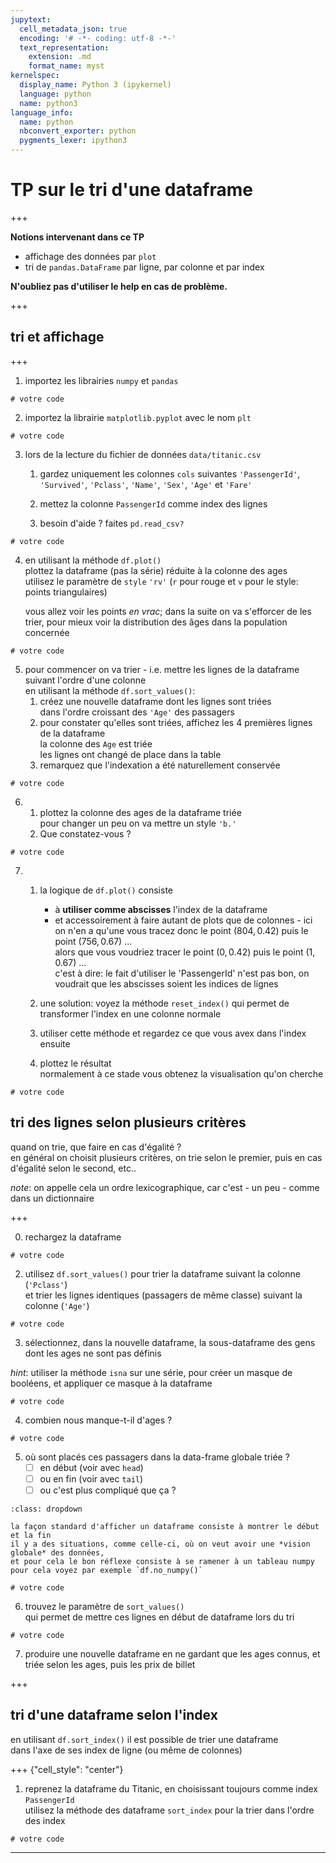 ```yaml
---
jupytext:
  cell_metadata_json: true
  encoding: '# -*- coding: utf-8 -*-'
  text_representation:
    extension: .md
    format_name: myst
kernelspec:
  display_name: Python 3 (ipykernel)
  language: python
  name: python3
language_info:
  name: python
  nbconvert_exporter: python
  pygments_lexer: ipython3
---
```


# TP sur le tri d'une dataframe

+++

**Notions intervenant dans ce TP**

* affichage des données par `plot`
* tri de `pandas.DataFrame` par ligne, par colonne et par index

**N'oubliez pas d'utiliser le help en cas de problème.**

+++

## tri et affichage

+++

1. importez les librairies `numpy` et `pandas`

```{code-cell} ipython3
# votre code
```

2. importez la librairie `matplotlib.pyplot` avec le nom `plt`

```{code-cell} ipython3
# votre code
```

3. lors de la lecture du fichier de données `data/titanic.csv`  
   1. gardez uniquement les colonnes `cols` suivantes `'PassengerId'`, `'Survived'`, `'Pclass'`, `'Name'`, `'Sex'`, `'Age'` et `'Fare'`

   1. mettez la colonne `PassengerId` comme index des lignes
   1. besoin d'aide ? faites `pd.read_csv?`

```{code-cell} ipython3
# votre code
```

4. en utilisant la méthode `df.plot()`  
   plottez la dataframe (pas la série) réduite à la colonne des ages  
   utilisez le paramètre de `style` `'rv'` (`r` pour rouge et `v` pour le style: points triangulaires)

   vous allez voir les points *en vrac*; dans la suite on va s'efforcer de les trier, pour mieux
   voir la distribution des âges dans la population concernée

```{code-cell} ipython3
# votre code
```

5. pour commencer on va trier - i.e. mettre les lignes de la  dataframe suivant l'ordre d'une colonne    
   en utilisant la méthode `df.sort_values()`:
   1. créez une nouvelle dataframe  dont les lignes sont triées  
      dans l'ordre croissant des `'Age'` des passagers
   2. pour constater qu'elles sont triées, affichez les 4 premières lignes de la dataframe  
      la colonne des `Age` est triée  
      les lignes ont changé de place dans la table
   3. remarquez que l'indexation a été naturellement conservée

```{code-cell} ipython3
# votre code
```

6. 1. plottez la colonne des ages de la dataframe triée  
      pour changer un peu on va mettre un style `'b.'`
   1. Que constatez-vous ?

```{code-cell} ipython3
# votre code
```

7. 1. la logique de `df.plot()` consiste

      * à **utiliser comme abscisses** l'index de la dataframe
      * et accessoirement à faire autant de plots que de colonnes - ici on n'en a qu'une
    vous tracez donc le point $(804, 0.42)$ puis le point $(756, 0.67)$ ...  
    alors que vous voudriez tracer le point $(0, 0.42)$ puis le point $(1, 0.67)$ ...  
    c'est à dire: le fait d'utiliser le 'PassengerId' n'est pas bon, on voudrait que les abscisses soient les indices de lignes
   1. une solution: voyez la méthode `reset_index()`
      qui permet de transformer l'index en une colonne normale  
   1. utiliser cette méthode et regardez ce que vous avex dans l'index ensuite
   1. plottez le résultat  
      normalement à ce stade vous obtenez la visualisation qu'on cherche

```{code-cell} ipython3
# votre code
```

## tri des lignes selon plusieurs critères

quand on trie, que faire en cas d'égalité ?  
en général on choisit plusieurs critères, on trie selon le premier, puis en cas d'égalité selon le second, etc..

*note*: on appelle cela un ordre lexicographique, car c'est - un peu - comme dans un dictionnaire

+++

0. rechargez la dataframe

```{code-cell} ipython3
# votre code
```

2. utilisez `df.sort_values()` pour trier la dataframe suivant la colonne (`'Pclass'`)  
   et trier les lignes identiques (passagers de même classe) suivant la colonne (`'Age'`)

```{code-cell} ipython3
# votre code
```

3. sélectionnez, dans la nouvelle dataframe, la sous-dataframe des gens dont les ages ne sont pas définis  

*hint*: utiliser la méthode `isna` sur une série, pour créer un masque de booléens, et appliquer ce masque à la dataframe

```{code-cell} ipython3
# votre code
```

4. combien nous manque-t-il d'ages ?

```{code-cell} ipython3
# votre code
```

5. où sont placés ces passagers dans la data-frame globale triée ?
   - [ ] en début (voir avec `head`)
   - [ ] ou en fin (voir avec `tail`)
   - [ ] ou c'est plus compliqué que ça ?

````{admonition} *hint*
:class: dropdown

la façon standard d'afficher un dataframe consiste à montrer le début et la fin  
il y a des situations, comme celle-ci, où on veut avoir une *vision globale* des données,
et pour cela le bon réflexe consiste à se ramener à un tableau numpy  
pour cela voyez par exemple `df.no_numpy()`
````

```{code-cell} ipython3
# votre code
```

6. trouvez le paramètre de `sort_values()`  
qui permet de mettre ces lignes en début de dataframe lors du tri

```{code-cell} ipython3
# votre code
```

7. produire une nouvelle dataframe en ne gardant que les ages connus,
   et triée selon les ages, puis les prix de billet

+++

## tri d'une dataframe selon l'index

en utilisant `df.sort_index()` il est possible de trier une dataframe  
dans l'axe de ses index de ligne (ou même de colonnes)

+++ {"cell_style": "center"}

1. reprenez la dataframe du Titanic, en choisissant toujours comme index `PassengerId`  
   utilisez la méthode des dataframe `sort_index` pour la trier dans l'ordre des index

```{code-cell} ipython3
# votre code
```

***
